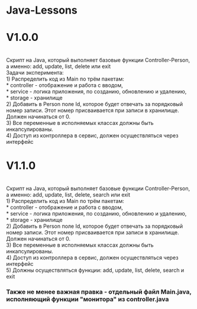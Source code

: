 # Java-Lessons   <br />
<h1>V1.0.0</h1>  <br />
Скрипт на Java, который выполняет базовые функции Controller-Person, а именно: add, update, list, delete или exit <br /> 
Задачи эксперимента:  <br />
1) Распределить код из Main по трём пакетам:  <br />
* controller - отображение и работа с вводом,  <br />
* service - логика приложения, по созданию, обновлению и удалению,  <br />
* storage - хранилище  <br />
2) Добавить в Person поле Id, которое будет отвечать за порядковый номер записи. Этот номер присваивается при записи в хранилище. Должен начинаться от 0.  <br />
3) Все переменные в исполняемых классах должны быть инкапсулированы.  <br />
4) Доступ из контроллера в сервис, должен осуществляться через интерфейс  <br />
<h1>V1.1.0</h1>  <br />
Скрипт на Java, который выполняет базовые функции Controller-Person, а именно: add, update, list, delete, search или exit  <br />
1) Распределить код из Main по трём пакетам:  <br />
* controller - отображение и работа с вводом,  <br />
* service - логика приложения, по созданию, обновлению и удалению,  <br />
* storage - хранилище  <br />
2) Добавить в Person поле Id, которое будет отвечать за порядковый номер записи. Этот номер присваивается при записи в хранилище. Должен начинаться от 0. <br /> 
3) Все переменные в исполняемых классах должны быть инкапсулированы.  <br />
4) Доступ из контроллера в сервис, должен осуществляться через интерфейс  <br />
5) Должны осуществляться функции: add, update, list, delete, search и exit  <br />
<h3>Также не менее важная правка - отдельный файл Main.java, исполняющий функции "монитора" из controller.java</h3>  <br />
